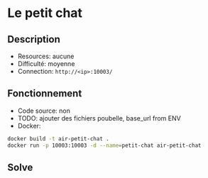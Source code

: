 # Le petit chat

## Description

- Resources: aucune
- Difficulté: moyenne
- Connection: `http://<ip>:10003/`

## Fonctionnement

- Code source: non
- TODO: ajouter des fichiers poubelle, base_url from ENV
- Docker: 
```bash
docker build -t air-petit-chat .
docker run -p 10003:10003 -d --name=petit-chat air-petit-chat
```

## Solve